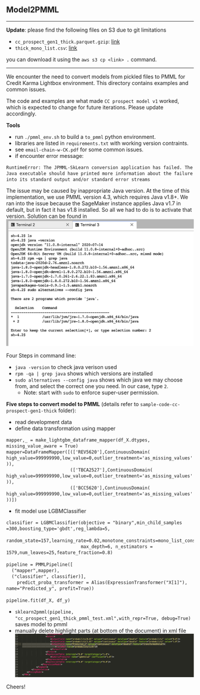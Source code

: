 ## Model2PMML
---

**Update**: please find the following files on S3 due to git limitations
* `cc_prospect_gen1_thick.parquet.gzip`: [link](s3://sofi-data-science/Risk_DS/rds_training/model2pmml/cc_prospect_gen1_thick.parquet.gzip)
* `thick_mono_list.csv`: [link](s3://sofi-data-science/Risk_DS/rds_training/model2pmml/thick_mono_list.csv)

you can download it using the `aws s3 cp <link> .` command.

---

We encounter the need to convert models from pickled files to PMML for Credit Karma Lightbox environment. This directory contains examples and common issues.

The code and examples are what made `CC prospect model v1` worked, which is expected to change for future iterations. Please update accordingly.

**Tools**
- run `./pmml_env.sh` to build a `to_pmml` python environment.
- libraries are listed in `requirements.txt` with working version contraints.
- see `email-chain-w-CK.pdf` for some common issues.
- if encounter error message: 
```
RuntimeError: The JPMML-SkLearn conversion application has failed. The Java executable should have printed more information about the failure into its standard output and/or standard error streams
```
The issue may be caused by inappropriate Java version. At the time of this implementation, we use PMML version 4.3, which requires Java v1.8+. We ran into the issue because the SageMaker instance applies Java v1.7 in default, but in fact it has v1.8 installed. So all we had to do is to activate that version. Solution can be found in ![how-to-modify-which-java-to-use](change-java-version.png)

Four Steps in command line:
- `java -version` to check java verison used
- `rpm -qa | grep java` shows which versions are installed
- `sudo alternatives --config java` shows which java we may choose from, and select the correct one you need. In our case, type `2`.
    - Note: start with `sudo` to enforce super-user permission.



**Five steps to convert model to PMML** (details refer to `sample-code-cc-prospect-gen1-thick` folder):
- read development data
- define data transformation using mapper
```
mapper,_ = make_lightgbm_dataframe_mapper(df_X.dtypes, missing_value_aware = True)
mapper=DataFrameMapper([(['REV5620'],ContinuousDomain( high_value=999999990,low_value=0,outlier_treatment='as_missing_values' )),
                        (['TBCA2527'],ContinuousDomain( high_value=999999990,low_value=0,outlier_treatment='as_missing_values' )),
                        (['BCC5620'],ContinuousDomain( high_value=999999990,low_value=0,outlier_treatment='as_missing_values' ))])
```
- fit model use LGBMClassifier
```
classifier = LGBMClassifier(objective = "binary",min_child_samples =300,boosting_type='gbdt',reg_lambda=5,
                            random_state=157,learning_rate=0.02,monotone_constraints=mono_list_constr,
                            max_depth=6, n_estimators = 1579,num_leaves=25,feature_fraction=0.8)

pipeline = PMMLPipeline([
  ("mapper",mapper),
  ("classifier", classifier)],
    predict_proba_transformer = Alias(ExpressionTransformer("X[1]"), name="Predicted_y", prefit=True))
    
pipeline.fit(df_X, df_y)
```
- `sklearn2pmml(pipeline, "cc_prospect_gen1_thick_pmml_test.xml",with_repr=True, debug=True)`  saves model to pmml
- manually delete highlight parts (at bottom of the document) in xml file ![how-to-modify-xml](sample-code-cc-prospect-gen1-thick/xml-edits.png)

Cheers!

